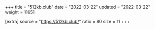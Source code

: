 +++
title = "512kb.club"
date = "2022-03-22"
updated = "2022-03-22"
weight = 11651

[extra]
source = "https://512kb.club/"
ratio = 80
size = 11
+++
